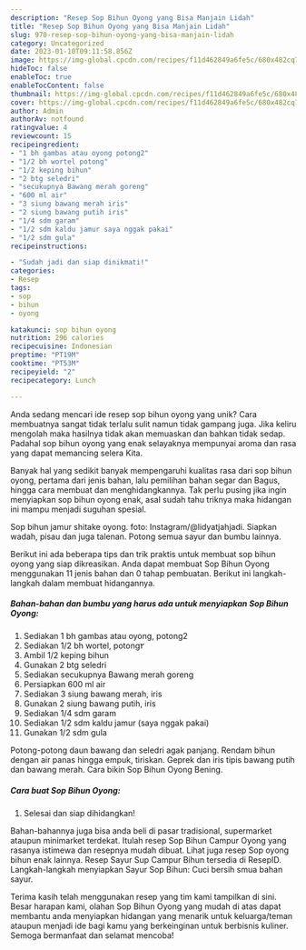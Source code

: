 ```yaml
---
description: "Resep Sop Bihun Oyong yang Bisa Manjain Lidah"
title: "Resep Sop Bihun Oyong yang Bisa Manjain Lidah"
slug: 970-resep-sop-bihun-oyong-yang-bisa-manjain-lidah
category: Uncategorized
date: 2023-01-10T09:11:58.856Z
image: https://img-global.cpcdn.com/recipes/f11d462849a6fe5c/680x482cq70/sop-bihun-oyong-foto-resep-utama.jpg
hideToc: false
enableToc: true
enableTocContent: false
thumbnail: https://img-global.cpcdn.com/recipes/f11d462849a6fe5c/680x482cq70/sop-bihun-oyong-foto-resep-utama.jpg
cover: https://img-global.cpcdn.com/recipes/f11d462849a6fe5c/680x482cq70/sop-bihun-oyong-foto-resep-utama.jpg
author: Admin
authorAv: notfound
ratingvalue: 4
reviewcount: 15
recipeingredient:
- "1 bh gambas atau oyong potong2"
- "1/2 bh wortel potong"
- "1/2 keping bihun"
- "2 btg seledri"
- "secukupnya Bawang merah goreng"
- "600 ml air"
- "3 siung bawang merah iris"
- "2 siung bawang putih iris"
- "1/4 sdm garam"
- "1/2 sdm kaldu jamur saya nggak pakai"
- "1/2 sdm gula"
recipeinstructions:

- "Sudah jadi dan siap dinikmati!"
categories:
- Resep
tags:
- sop
- bihun
- oyong

katakunci: sop bihun oyong 
nutrition: 296 calories
recipecuisine: Indonesian
preptime: "PT19M"
cooktime: "PT53M"
recipeyield: "2"
recipecategory: Lunch

---
```





Anda sedang mencari ide resep sop bihun oyong yang unik? Cara membuatnya sangat tidak terlalu sulit namun tidak gampang juga. Jika keliru mengolah maka hasilnya tidak akan memuaskan dan bahkan tidak sedap. Padahal sop bihun oyong yang enak selayaknya mempunyai aroma dan rasa yang dapat memancing selera Kita.





Banyak hal yang sedikit banyak mempengaruhi kualitas rasa dari sop bihun oyong, pertama dari jenis bahan, lalu pemilihan bahan segar dan Bagus, hingga cara membuat dan menghidangkannya. Tak perlu pusing jika ingin menyiapkan sop bihun oyong enak,      asal sudah tahu triknya maka hidangan ini mampu menjadi suguhan spesial.














Sop bihun jamur shitake oyong. foto: Instagram/@lidyatjahjadi. Siapkan wadah, pisau dan juga talenan. Potong semua sayur dan bumbu lainnya.






Berikut ini ada beberapa tips dan trik praktis untuk membuat sop bihun oyong yang siap dikreasikan. Anda dapat membuat Sop Bihun Oyong menggunakan 11 jenis bahan dan 0 tahap pembuatan. Berikut ini langkah-langkah dalam membuat hidangannya.

<!--inarticleads1-->

##### Bahan-bahan dan bumbu yang harus ada untuk menyiapkan Sop Bihun Oyong:

1. Sediakan 1 bh gambas atau oyong, potong2
1. Sediakan 1/2 bh wortel, potong٢
1. Ambil 1/2 keping bihun
1. Gunakan 2 btg seledri
1. Sediakan secukupnya Bawang merah goreng
1. Persiapkan 600 ml air
1. Sediakan 3 siung bawang merah, iris
1. Gunakan 2 siung bawang putih, iris
1. Sediakan 1/4 sdm garam
1. Sediakan 1/2 sdm kaldu jamur (saya nggak pakai)
1. Gunakan 1/2 sdm gula


Potong-potong daun bawang dan seledri agak panjang. Rendam bihun dengan air panas hingga empuk, tiriskan. Geprek dan iris tipis bawang putih dan bawang merah. Cara bikin Sop Bihun Oyong Bening. 

<!--inarticleads2-->

##### Cara buat Sop Bihun Oyong:


1. Selesai dan siap dihidangkan!

Bahan-bahannya juga bisa anda beli di pasar tradisional, supermarket ataupun minimarket terdekat. Itulah resep Sop Bihun Campur Oyong yang rasanya istimewa dan resepnya mudah dibuat. Lihat juga resep Sop oyong bihun enak lainnya. Resep Sayur Sup Campur Bihun tersedia di ResepID. Langkah-langkah menyiapkan Sayur Sop Bihun: Cuci bersih smua bahan sayur. 

Terima kasih telah menggunakan resep yang tim kami tampilkan di sini. Besar harapan kami, olahan Sop Bihun Oyong yang mudah di atas dapat membantu anda menyiapkan hidangan yang menarik untuk keluarga/teman ataupun menjadi ide bagi kamu yang berkeinginan untuk berbisnis kuliner. Semoga bermanfaat dan selamat mencoba!
